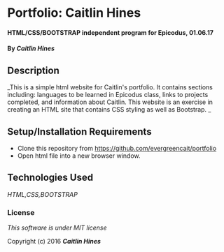# Portfolio: Caitlin Hines

#### HTML/CSS/BOOTSTRAP independent program for Epicodus, 01.06.17

#### By _**Caitlin Hines**_

## Description

_This is a simple html website for Caitlin's portfolio. It contains sections including: languages to be learned in Epicodus class, links to projects completed, and information about Caitlin. This website is an exercise in creating an HTML site that contains CSS styling as well as Bootstrap. _

## Setup/Installation Requirements

* Clone this repository from https://github.com/evergreencait/portfolio
* Open html file into a new browser window.

## Technologies Used

_HTML,CSS,BOOTSTRAP_

### License

*This software is under MIT license*

Copyright (c) 2016 **_Caitlin Hines_**
